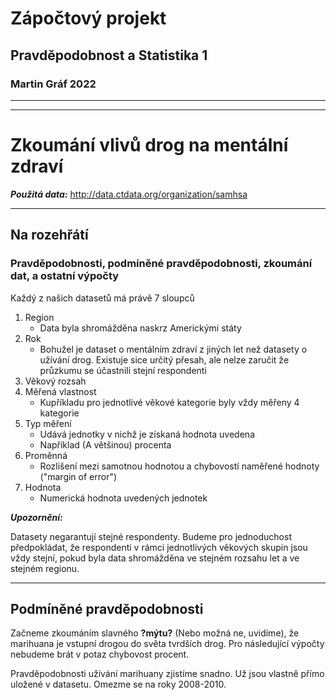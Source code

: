 # Zápočtový projekt
## Pravděpodobnost a Statistika 1
### Martin Gráf 2022

---
---

# Zkoumání vlivů drog na mentální zdraví
***Použitá data:***  http://data.ctdata.org/organization/samhsa

---

## Na rozehřátí
### Pravděpodobnosti, podmíněné pravděpodobnosti, zkoumání dat, a ostatní výpočty

Každý z našich datasetů má právě 7 sloupců
1. Region
   - Data byla shromážděna naskrz Americkými státy
2. Rok
   - Bohužel je dataset o mentálním zdraví z jiných let než datasety o užívání drog. Existuje sice určitý přesah, ale nelze zaručit že průzkumu se účastnili stejní respondenti
3. Věkový rozsah
4. Měřená vlastnost
   - Kupříkladu pro jednotlivé věkové kategorie byly vždy měřeny 4 kategorie
5. Typ měření
   - Udává jednotky v nichž je získaná hodnota uvedena
   - Například (A většinou) procenta
6. Proměnná
   - Rozlišení mezi samotnou hodnotou a chybovostí naměřené hodnoty ("margin of error")
7. Hodnota
   - Numerická hodnota uvedených jednotek

***Upozornění:***

Datasety negarantují stejné respondenty. Budeme pro jednoduchost předpokládat, že respondenti v rámci jednotlivých věkových skupin jsou vždy stejní, pokud byla data shromážděna ve stejném rozsahu let a ve stejném regionu.

---

## Podmíněné pravděpodobnosti

Začneme zkoumáním slavného **?mýtu?** (Nebo možná ne, uvidíme), že marihuana je vstupní drogou do světa tvrdších drog. Pro následující výpočty nebudeme brát v potaz chybovost procent.

Pravděpodobnosti užívání marihuany zjistíme snadno. Už jsou vlastně přímo uložené v datasetu.
Omezme se na roky 2008-2010.


